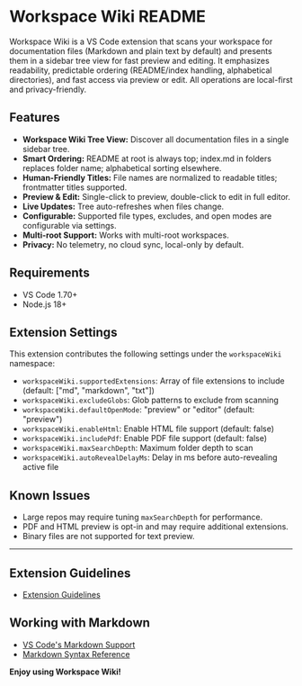 # Workspace Wiki README

Workspace Wiki is a VS Code extension that scans your workspace for documentation files (Markdown and plain text by default) and presents them in a sidebar tree view for fast preview and editing. It emphasizes readability, predictable ordering (README/index handling, alphabetical directories), and fast access via preview or edit. All operations are local-first and privacy-friendly.

## Features

- **Workspace Wiki Tree View:** Discover all documentation files in a single sidebar tree.
- **Smart Ordering:** README at root is always top; index.md in folders replaces folder name; alphabetical sorting elsewhere.
- **Human-Friendly Titles:** File names are normalized to readable titles; frontmatter titles supported.
- **Preview & Edit:** Single-click to preview, double-click to edit in full editor.
- **Live Updates:** Tree auto-refreshes when files change.
- **Configurable:** Supported file types, excludes, and open modes are configurable via settings.
- **Multi-root Support:** Works with multi-root workspaces.
- **Privacy:** No telemetry, no cloud sync, local-only by default.

## Requirements

- VS Code 1.70+
- Node.js 18+

## Extension Settings

This extension contributes the following settings under the `workspaceWiki` namespace:

- `workspaceWiki.supportedExtensions`: Array of file extensions to include (default: ["md", "markdown", "txt"])
- `workspaceWiki.excludeGlobs`: Glob patterns to exclude from scanning
- `workspaceWiki.defaultOpenMode`: "preview" or "editor" (default: "preview")
- `workspaceWiki.enableHtml`: Enable HTML file support (default: false)
- `workspaceWiki.includePdf`: Enable PDF file support (default: false)
- `workspaceWiki.maxSearchDepth`: Maximum folder depth to scan
- `workspaceWiki.autoRevealDelayMs`: Delay in ms before auto-revealing active file

## Known Issues

- Large repos may require tuning `maxSearchDepth` for performance.
- PDF and HTML preview is opt-in and may require additional extensions.
- Binary files are not supported for text preview.

---

## Extension Guidelines

- [Extension Guidelines](https://code.visualstudio.com/api/references/extension-guidelines)

## Working with Markdown

- [VS Code's Markdown Support](http://code.visualstudio.com/docs/languages/markdown)
- [Markdown Syntax Reference](https://help.github.com/articles/markdown-basics/)

**Enjoy using Workspace Wiki!**
